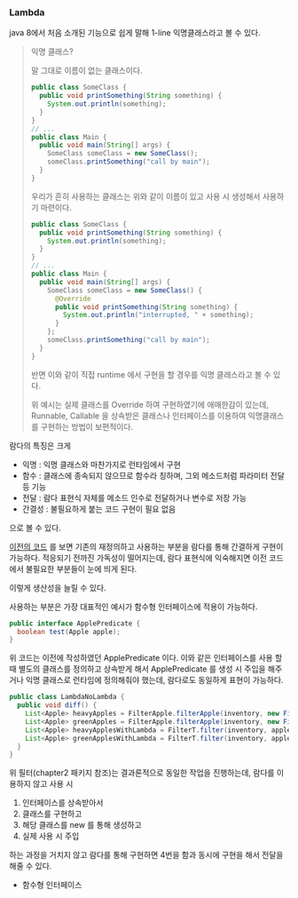 ### Lambda

java 8에서 처음 소개된 기능으로 쉽게 말해 1-line 익명클래스라고 볼 수 있다.

> 익명 클래스?
> 
> 말 그대로 이름이 없는 클래스이다.
> 
> ```java
> public class SomeClass {
>   public void printSomething(String something) {
>     System.out.println(something);
>   }
> }
> // ...
> public class Main {
>   public void main(String[] args) {
>     SomeClass someClass = new SomeClass();
>     someClass.printSomething("call by main");
>   }
> }
> ```
> 
> 우리가 흔히 사용하는 클래스는 위와 같이 이름이 있고 사용 시 생성해서 사용하기 마련이다.
>
> ```java
> public class SomeClass {
>   public void printSomething(String something) {
>     System.out.println(something);
>   }
> }
> // ...
> public class Main {
>   public void main(String[] args) {
>     SomeClass someClass = new SomeClass() {
>       @Override
>       public void printSomething(String something) {
>         System.out.println("interrupted, " + something);
>       }
>     };
>     someClass.printSomething("call by main");
>   }
> }
> ```
> 
> 반면 이와 같이 직접 runtime 에서 구현을 할 경우를 익명 클래스라고 볼 수 있다.
> 
> 위 예시는 실제 클래스를 Override 하여 구현하였기에 애매한감이 있는데, Runnable, Callable 을 상속받은 클래스나
> 인터페이스를 이용하여 익명클래스를 구현하는 방법이 보편적이다.

람다의 특징은 크게

- 익명 : 익명 클래스와 마찬가지로 런타임에서 구현
- 함수 : 클래스에 종속되지 않으므로 함수라 칭하며, 그외 메소드처럼 파라미터 전달 등 기능
- 전달 : 람다 표현식 자체를 메소드 인수로 전달하거나 변수로 저장 가능
- 간결성 : 불필요하게 붙는 코드 구현이 필요 없음

으로 볼 수 있다.

[이전의 코드](../chapter1/ComparisonApple.java) 를 보면 기존의 재정의하고 사용하는 부분을 람다를 통해 간결하게 구현이 가능하다.
적응되기 전까진 가독성이 떨어지는데, 람다 표현식에 익숙해지면 이전 코드에서 불필요한 부분들이 눈에 띄게 된다.

이렇게 생산성을 늘릴 수 있다.

사용하는 부분은 가장 대표적인 예시가 함수형 인터페이스에 적용이 가능하다.

```java
public interface ApplePredicate {
  boolean test(Apple apple);
}
```

위 코드는 이전에 작성하였던 ApplePredicate 이다. 이와 같은 인터페이스를 사용 할때 별도의 클래스를 정의하고 상속받게 해서
ApplePredicate 를 생성 시 주입을 해주거나 익명 클래스로 런타임에 정의해줘야 했는데, 람다로도 동일하게 표현이 가능하다.

```java
public class LambdaNoLambda {
  public void diff() {
    List<Apple> heavyApples = FilterApple.filterApple(inventory, new FilterHeavy());
    List<Apple> greenApples = FilterApple.filterApple(inventory, new FilterGreenColor());
    List<Apple> heavyApplesWithLambda = FilterT.filter(inventory, apple -> apple.getWeight() > 150);
    List<Apple> greenApplesWithLambda = FilterT.filter(inventory, apple -> Color.GREEN.equals(apple.getColor()));
  }
}
```

위 필터(chapter2 패키지 참조)는 결과론적으로 동일한 작업을 진행하는데, 람다를 이용하지 않고 사용 시

1. 인터페이스를 상속받아서
2. 클래스를 구현하고
3. 해당 클래스를 new 를 통해 생성하고
4. 실제 사용 시 주입

하는 과정을 거치지 않고 람다를 통해 구현하면 4번을 함과 동시에 구현을 해서 전달을 해줄 수 있다.

- 함수형 인터페이스

